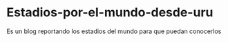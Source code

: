 # Estadios-por-el-mundo-desde-uru
Es un blog reportando los estadios del mundo para que puedan conocerlos
